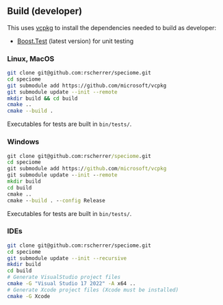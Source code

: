 ## Build (developer)

This uses [vcpkg](https://github.com/microsoft/vcpkg) to install the dependencies needed to build as developer:

* [Boost.Test](https://github.com/boostorg/test) (latest version) for unit testing

### Linux, MacOS

```bash
git clone git@github.com:rscherrer/speciome.git
cd speciome
git submodule add https://github.com/microsoft/vcpkg
git submodule update --init --remote
mkdir build && cd build
cmake ..
cmake --build .
```

Executables for tests are built in `bin/tests/`.

### Windows

```cmd
git clone git@github.com:rscherrer/speciome.git
cd speciome
git submodule add https://github.com/microsoft/vcpkg
git submodule update --init --remote
mkdir build
cd build
cmake ..
cmake --build . --config Release
```

Executables for tests are built in `bin/tests/`.

### IDEs

```bash
git clone git@github.com:rscherrer/speciome.git
cd speciome
git submodule update --init --recursive
mkdir build
cd build
# Generate VisualStudio project files
cmake -G "Visual Studio 17 2022" -A x64 ..
# Generate Xcode project files (Xcode must be installed)
cmake -G Xcode    
```